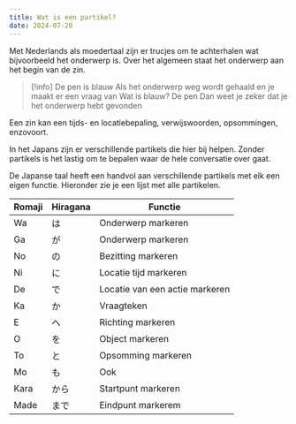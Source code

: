 ```yaml
---
title: Wat is een partikel?
date: 2024-07-20
---
```

Met Nederlands als moedertaal zijn er trucjes om te achterhalen wat bijvoorbeeld het onderwerp is. Over het algemeen staat het onderwerp aan het begin van de zin.

> [!info] De pen is blauw
> Als het onderwerp weg wordt gehaald en je maakt er een vraag van
> Wat is blauw? De pen
> Dan weet je zeker dat je het onderwerp hebt gevonden

Een zin kan een tijds- en locatiebepaling, verwijswoorden, opsommingen, enzovoort.

In het Japans zijn er verschillende partikels die hier bij helpen. Zonder partikels is het lastig om te bepalen waar de hele conversatie over gaat.

De Japanse taal heeft een handvol aan verschillende partikels met elk een eigen functie. Hieronder zie je een lijst met alle partikelen.

| Romaji | Hiragana | Functie                        |
|--------|----------|--------------------------------|
| Wa     | は       | Onderwerp markeren             |
| Ga     | が       | Onderwerp markeren             |
| No     | の       | Bezitting markeren             |
| Ni     | に       | Locatie tijd markeren          |
| De     | で       | Locatie van een actie markeren |
| Ka     | か       | Vraagteken                     |
| E      | へ       | Richting markeren              |
| O      | を       | Object markeren                |
| To     | と       | Opsomming markeren             |
| Mo     | も       | Ook                            |
| Kara   | から     | Startpunt markeren             |
| Made   | まで     | Eindpunt markerem              |